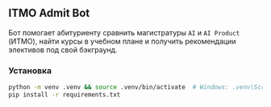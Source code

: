 ## ITMO Admit Bot

Бот помогает абитуриенту сравнить магистратуры `AI` и `AI Product` (ИТМО), найти курсы в учебном плане и получить рекомендации элективов под свой бэкграунд.

### Установка
```bash
python -m venv .venv && source .venv/bin/activate  # Windows: .venv\Scripts\activate
pip install -r requirements.txt
